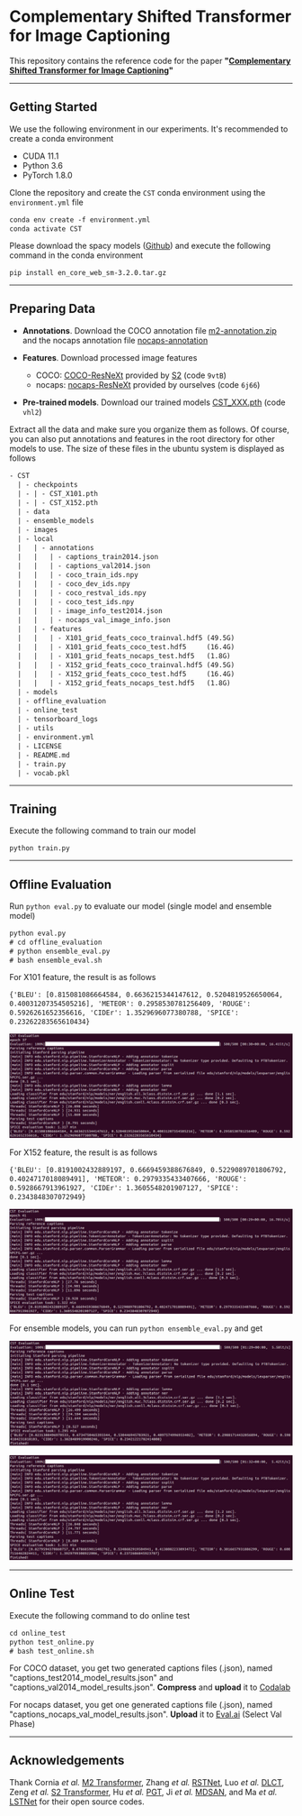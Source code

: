 # Complementary Shifted Transformer for Image Captioning
This repository contains the reference code for the paper **"[Complementary Shifted Transformer for Image Captioning](https://link.springer.com/article/10.1007/s11063-023-11314-0)"**

***
## Getting Started
We use the following environment in our experiments. It's recommended to create a conda environment

+ CUDA 11.1
+ Python 3.6
+ PyTorch 1.8.0

Clone the repository and create the `CST` conda environment using the `environment.yml` file
```
conda env create -f environment.yml
conda activate CST
```

Please download the spacy models ([Github](https://github.com/explosion/spacy-models/releases/download/en_core_web_sm-3.2.0/en_core_web_sm-3.2.0.tar.gz)) and execute the following command in the conda environment
```commandline
pip install en_core_web_sm-3.2.0.tar.gz
```

***
## Preparing Data

* **Annotations**. Download the COCO annotation file [m2-annotation.zip](https://ailb-web.ing.unimore.it/publicfiles/drive/meshed-memory-transformer/annotations.zip) and the nocaps annotation file [nocaps-annotation](https://s3.amazonaws.com/nocaps/nocaps_val_image_info.json)
  
* **Features**. Download processed image features 
  - COCO: [COCO-ResNeXt](https://pan.baidu.com/s/1avz9zaQ7c36XfVFK3ZZZ5w) provided by [S2](https://github.com/zchoi/S2-Transformer) (code `9vtB`)
  - nocaps: [nocaps-ResNeXt](https://pan.baidu.com/s/1vox4f0CPSEDAFINYr1rLaQ) provided by ourselves (code `6j66`)

* **Pre-trained models**. Download our trained models [CST_XXX.pth](https://pan.baidu.com/s/1mY50Sm_4pBHD47BmlqX44g) (code `vhl2`)

Extract all the data and make sure you organize them as follows. Of course, you can also put annotations and features in the root directory for other models to use. The size of these files in the ubuntu system is displayed as follows


```
- CST
  | - checkpoints
  | - | - CST_X101.pth
  | - | - CST_X152.pth
  | - data
  | - ensemble_models
  | - images
  | - local
  |   | - annotations
  |   |   | - captions_train2014.json
  |   |   | - captions_val2014.json
  |   |   | - coco_train_ids.npy
  |   |   | - coco_dev_ids.npy
  |   |   | - coco_restval_ids.npy
  |   |   | - coco_test_ids.npy
  |   |   | - image_info_test2014.json
  |   |   | - nocaps_val_image_info.json
  |   | - features
  |   |   | - X101_grid_feats_coco_trainval.hdf5 (49.5G)
  |   |   | - X101_grid_feats_coco_test.hdf5     (16.4G)
  |   |   | - X101_grid_feats_nocaps_test.hdf5   (1.8G)
  |   |   | - X152_grid_feats_coco_trainval.hdf5 (49.5G)
  |   |   | - X152_grid_feats_coco_test.hdf5     (16.4G)
  |   |   | - X152_grid_feats_nocaps_test.hdf5   (1.8G)
  | - models
  | - offline_evaluation
  | - online_test
  | - tensorboard_logs
  | - utils
  | - environment.yml
  | - LICENSE
  | - README.md
  | - train.py
  | - vocab.pkl
```

***
## Training

Execute the following command to train our model
```
python train.py
```

***
## Offline Evaluation
Run `python eval.py` to evaluate our model (single model and ensemble model)


```
python eval.py
# cd offline_evaluation
# python ensemble_eval.py
# bash ensemble_eval.sh
```

For X101 feature, the result is as follows
```
{'BLEU': [0.815081086664584, 0.6636215344147612, 0.5204819526650064, 0.40031207354505216], 'METEOR': 0.2958530781256409, 'ROUGE': 0.5926261652356616, 'CIDEr': 1.3529696077380788, 'SPICE': 0.23262283565610434}
```
![](./images/single_model_X101.png)

For X152 feature, the result is as follows
```
{'BLEU': [0.8191002432889197, 0.6669459388676849, 0.5229089701806792, 0.4024717018089491], 'METEOR': 0.2979335433407666, 'ROUGE': 0.5928667913961927, 'CIDEr': 1.3605548201907127, 'SPICE': 0.2343848307072949}
```
![](./images/single_model_X152.png)

For ensemble models, you can run `python ensemble_eval.py` and get 

![](./images/ensemble_models_X101.png)

![](./images/ensemble_models_X152.png)

***
## Online Test
Execute the following command to do online test 

```
cd online_test
python test_online.py
# bash test_online.sh
```

For COCO dataset, you get two generated captions files (.json), named "captions_test2014_model_results.json" and "captions_val2014_model_results.json". **Compress** and **upload** it to [Codalab](https://codalab.lisn.upsaclay.fr/competitions/7404)

For nocaps dataset, you get one generated captions file (.json), named "captions_nocaps_val_model_results.json". **Upload** it to [Eval.ai](https://eval.ai/web/challenges/challenge-page/355) (Select Val Phase)

***
## Acknowledgements
Thank Cornia _et al._ [M2 Transformer](https://github.com/aimagelab/meshed-memory-transformer),
       Zhang _et al._ [RSTNet](https://github.com/zhangxuying1004/RSTNet),
       Luo _et al._ [DLCT](https://github.com/luo3300612/image-captioning-DLCT),
       Zeng _et al._ [S2 Transformer](https://github.com/zchoi/S2-Transformer),
       Hu _et al._ [PGT](https://github.com/TBI805/PGT),
       Ji _et al._ [MDSAN](https://github.com/Young499/image-captioning-MDSANet), and
       Ma _et al._ [LSTNet](https://github.com/xmu-xiaoma666/LSTNet) for their open source codes.
